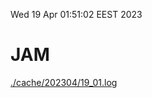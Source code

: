 Wed 19 Apr 01:51:02 EEST 2023
# JAM
<a href='./cache/202304/19_01.log'>./cache/202304/19_01.log</a>
